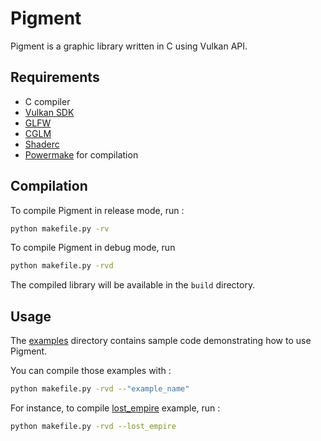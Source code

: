 # Pigment
Pigment is a graphic library written in C using Vulkan API.

## Requirements

- C compiler
- [Vulkan SDK](https://vulkan.lunarg.com/)
- [GLFW](https://www.glfw.org/)
- [CGLM](https://github.com/recp/cglm)
- [Shaderc](https://github.com/google/shaderc)
- [Powermake](https://github.com/mactul/powermake) for compilation

## Compilation

To compile Pigment in release mode, run :
```sh
python makefile.py -rv
```

To compile Pigment in debug mode, run
```sh
python makefile.py -rvd
```

The compiled library will be available in the `build` directory.

## Usage

The [examples](examples/) directory contains sample code demonstrating how to use Pigment.

You can compile those examples with :
```sh
python makefile.py -rvd --"example_name"
```

For instance, to compile [lost_empire](examples/lost_empire) example, run :

```sh
python makefile.py -rvd --lost_empire
```
